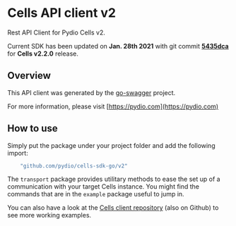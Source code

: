# Cells API client v2

Rest API Client for Pydio Cells v2.

Current SDK has been updated on **Jan. 28th 2021** with git commit **[5435dca](https://github.com/pydio/cells/commit/5435dca7487e314483e2c6e2e3cf9ae7f6bf24be)** for **Cells v2.2.0** release.

## Overview

This API client was generated by the [go-swagger](https://github.com/go-swagger/go-swagger) project.

For more information, please visit [https://pydio.com](https://pydio.com)

## How to use

Simply put the package under your project folder and add the following import:

```go
    "github.com/pydio/cells-sdk-go/v2"
```

The `transport` package provides utilitary methods to ease the set up of a communication with your target Cells instance. You might find the commands that are in the `example` package useful to jump in.

You can also have a look at the [Cells client repository](https://github.com/pydio/cells-client) (also on Github) to see more working examples.
